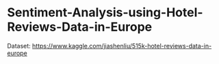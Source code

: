 # Sentiment-Analysis-using-Hotel-Reviews-Data-in-Europe

Dataset: https://www.kaggle.com/jiashenliu/515k-hotel-reviews-data-in-europe
